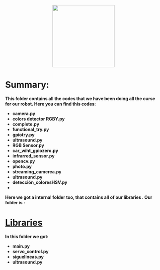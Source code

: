 <p align="center">
  <img width="200" height="200" src="https://github.com/Ploirad/WRO-2024-ArduMASTERS/assets/148375115/122c7233-1e41-4727-894d-9d810f12458b">
</p>


<b>
<h1>Summary:
  </h1><b/>

  This folder contains all the codes that we have been doing all the curse for our robot. Here you can find this codes:
  - camera.py
  - colors detector RGBY.py
  - complete.py
  - functional_try.py
  - gpiotry.py
  - ultrasound.py
  - RGB Sensor.py
  - car_wiht_gpiozero.py
  - infrarred_sensor.py
  - opencv.py
  - photo.py
  - streaming_camerea.py
  - ultrasound.py
  - detección_coloresHSV.py
  - 
  Here we got  a internal folder too, that contains all of our libraries . Our folder is :
  # [Libraries](https://github.com/Ploirad/WRO-2024-ArduMASTERS/tree/main/src/Libraries)

  In this folder we got:
  - main.py
  - servo_control.py
  - siguelineas.py
  - ultrasound.py
